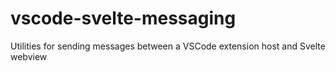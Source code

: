 # vscode-svelte-messaging
Utilities for sending messages between a VSCode extension host and Svelte webview
